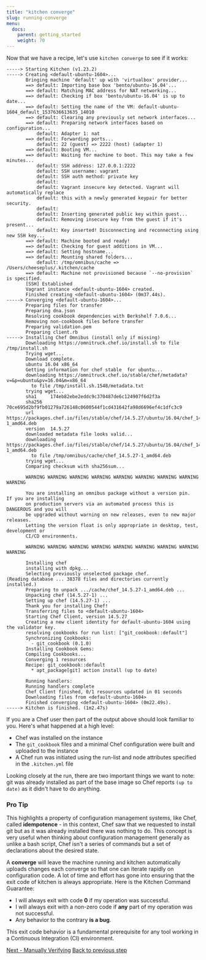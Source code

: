 ```yaml
---
title: "kitchen converge"
slug: running-converge
menu:
  docs:
    parent: getting_started
    weight: 70
---
```


Now that we have a recipe, let's use `kitchen converge` to see if it works:

~~~
-----> Starting Kitchen (v1.23.2)
-----> Creating <default-ubuntu-1604>...
       Bringing machine 'default' up with 'virtualbox' provider...
       ==> default: Importing base box 'bento/ubuntu-16.04'...
       ==> default: Matching MAC address for NAT networking...
       ==> default: Checking if box 'bento/ubuntu-16.04' is up to date...
       ==> default: Setting the name of the VM: default-ubuntu-1604_default_1537636613635_14010
       ==> default: Clearing any previously set network interfaces...
       ==> default: Preparing network interfaces based on configuration...
           default: Adapter 1: nat
       ==> default: Forwarding ports...
           default: 22 (guest) => 2222 (host) (adapter 1)
       ==> default: Booting VM...
       ==> default: Waiting for machine to boot. This may take a few minutes...
           default: SSH address: 127.0.0.1:2222
           default: SSH username: vagrant
           default: SSH auth method: private key
           default:
           default: Vagrant insecure key detected. Vagrant will automatically replace
           default: this with a newly generated keypair for better security.
           default:
           default: Inserting generated public key within guest...
           default: Removing insecure key from the guest if it's present...
           default: Key inserted! Disconnecting and reconnecting using new SSH key...
       ==> default: Machine booted and ready!
       ==> default: Checking for guest additions in VM...
       ==> default: Setting hostname...
       ==> default: Mounting shared folders...
           default: /tmp/omnibus/cache => /Users/cheeseplus/.kitchen/cache
       ==> default: Machine not provisioned because `--no-provision` is specified.
       [SSH] Established
       Vagrant instance <default-ubuntu-1604> created.
       Finished creating <default-ubuntu-1604> (0m37.44s).
-----> Converging <default-ubuntu-1604>...
       Preparing files for transfer
       Preparing dna.json
       Resolving cookbook dependencies with Berkshelf 7.0.6...
       Removing non-cookbook files before transfer
       Preparing validation.pem
       Preparing client.rb
-----> Installing Chef Omnibus (install only if missing)
       Downloading https://omnitruck.chef.io/install.sh to file /tmp/install.sh
       Trying wget...
       Download complete.
       ubuntu 16.04 x86_64
       Getting information for chef stable  for ubuntu...
       downloading https://omnitruck.chef.io/stable/chef/metadata?v=&p=ubuntu&pv=16.04&m=x86_64
         to file /tmp/install.sh.1548/metadata.txt
       trying wget...
       sha1     174eb82ebe2eddc9c370487de6c124907f6d2f3a
       sha256   70ce695d2bf9fb01279a726148c0600544f1cd431642fa98d6696ef4c1dfc3c9
       url      https://packages.chef.io/files/stable/chef/14.5.27/ubuntu/16.04/chef_14.5.27-1_amd64.deb
       version  14.5.27
       downloaded metadata file looks valid...
       downloading https://packages.chef.io/files/stable/chef/14.5.27/ubuntu/16.04/chef_14.5.27-1_amd64.deb
         to file /tmp/omnibus/cache/chef_14.5.27-1_amd64.deb
       trying wget...
       Comparing checksum with sha256sum...

       WARNING WARNING WARNING WARNING WARNING WARNING WARNING WARNING WARNING

       You are installing an omnibus package without a version pin.  If you are installing
       on production servers via an automated process this is DANGEROUS and you will
       be upgraded without warning on new releases, even to new major releases.
       Letting the version float is only appropriate in desktop, test, development or
       CI/CD environments.

       WARNING WARNING WARNING WARNING WARNING WARNING WARNING WARNING WARNING

       Installing chef
       installing with dpkg...
       Selecting previously unselected package chef.
(Reading database ... 38378 files and directories currently installed.)
       Preparing to unpack .../cache/chef_14.5.27-1_amd64.deb ...
       Unpacking chef (14.5.27-1) ...
       Setting up chef (14.5.27-1) ...
       Thank you for installing Chef!
       Transferring files to <default-ubuntu-1604>
       Starting Chef Client, version 14.5.27
       Creating a new client identity for default-ubuntu-1604 using the validator key.
       resolving cookbooks for run list: ["git_cookbook::default"]
       Synchronizing Cookbooks:
         - git_cookbook (0.1.0)
       Installing Cookbook Gems:
       Compiling Cookbooks...
       Converging 1 resources
       Recipe: git_cookbook::default
         * apt_package[git] action install (up to date)

       Running handlers:
       Running handlers complete
       Chef Client finished, 0/1 resources updated in 01 seconds
       Downloading files from <default-ubuntu-1604>
       Finished converging <default-ubuntu-1604> (0m22.49s).
-----> Kitchen is finished. (1m2.47s)
~~~

If you are a Chef user then part of the output above should look familiar to you. Here's what happened at a high level:

* Chef was installed on the instance
* The `git_cookbook` files and a minimal Chef configuration were built and uploaded to the instance
* A Chef run was initiated using the run-list and node attributes specified in the `.kitchen.yml` file

Looking closely at the run, there are two important things we want to note: git was already installed as part of the base image so Chef reports `(up to date)` as it didn't have to do anything.

<div class="callout">
<h3 class="callout--title">Pro Tip</h3>
This highlights a property of configuration management systems, like Chef, called <b>idempotence</b> - in this context, Chef saw that we requested to install git but as it was already installed there was nothing to do. This concept is very useful when thinking about configuration management generally as unlike a bash script, Chef isn't a series of commands but a set of declarations about the desired state.
</div>

A **converge** will leave the machine running and kitchen automatically uploads changes each converge so that one can iterate rapidly on configuration code. A lot of time and effort has gone into ensuring that the exit code of kitchen is always appropriate. Here is the Kitchen Command Guarantee:

* I will always exit with code **0** if my operation was successful.
* I will always exit with a non-zero code if **any** part of my operation was not successful.
* Any behavior to the contrary **is a bug**.

This exit code behavior is a fundamental prerequisite for any tool working in a Continuous Integration (CI) environment.

<div class="sidebar--footer">
<a class="button primary-cta" href="/docs/getting-started/manually-verifying">Next - Manually Verifying</a>
<a class="sidebar--footer--back" href="/docs/getting-started/writing-recipe">Back to previous step</a>
</div>
